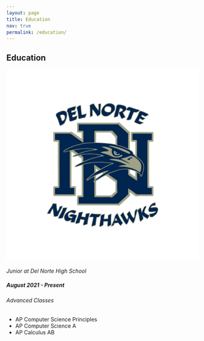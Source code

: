 ```yaml
---
layout: page
title: Education
nav: true
permalink: /education/
---
```


<section id="education" class="services">
  <div class="container">
    <div class="section-title">
      <h2>Education</h2>
    </div>
    <div class="row">
      <div class="col-lg-12" data-aos="fade-up">
        <div class="icon-box" data-aos="fade-up" data-aos-delay="100">
          <img src="/assets/img/DelNorte.png" class="img-fluid" alt="Del Norte High School">
          <p><em>Junior at Del Norte High School</em></p>
          <h5>August 2021 - Present</h5>
          <h6>Advanced Classes</h6>
          <ul>
            <li>AP Computer Science Principles</li>
            <li>AP Computer Science A</li>
            <li>AP Calculus AB</li>
          </ul>
        </div>
      </div>
    </div>
  </div>
</section>